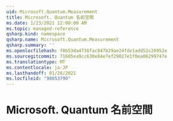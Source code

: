 ```yaml
---
uid: Microsoft.Quantum.Measurement
title: Microsoft. Quantum 名前空間
ms.date: 1/23/2021 12:00:00 AM
ms.topic: managed-reference
qsharp.kind: namespace
qsharp.name: Microsoft.Quantum.Measurement
qsharp.summary: ''
ms.openlocfilehash: f0b53da4736fac847b29ae24fde1add52c28952e
ms.sourcegitcommit: 71605ea9cc630e84e7ef29027e1f0ea06299747e
ms.translationtype: MT
ms.contentlocale: ja-JP
ms.lasthandoff: 01/26/2021
ms.locfileid: "98853790"
---
```

# <a name="microsoftquantummeasurement-namespace"></a>Microsoft. Quantum 名前空間



